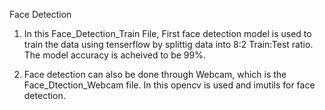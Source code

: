 Face Detection

1. In this Face_Detection_Train File, First face detection model is used to train the data using tenserflow by splittig data into 8:2 Train:Test ratio. The model accuracy is acheived to be 99%.


2. Face detection can also be done through Webcam, which is the Face_Dtection_Webcam file. In this opencv is used and imutils for face detection.
